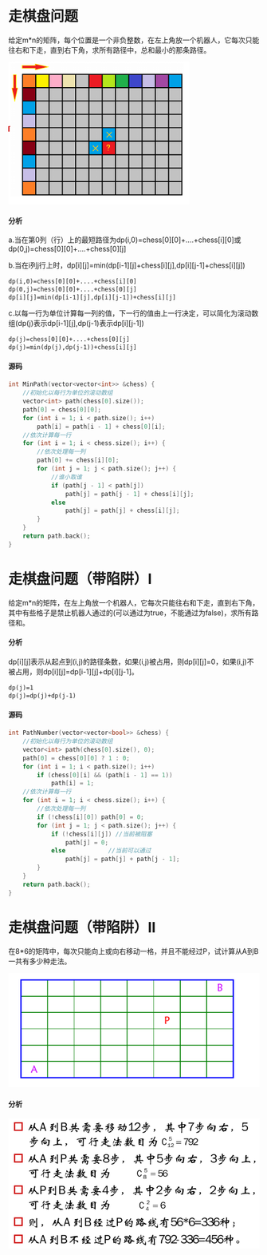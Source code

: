 # 走棋盘问题


给定m*n的矩阵，每个位置是一个非负整数，在左上角放一个机器人，它每次只能往右和下走，直到右下角，求所有路径中，总和最小的那条路径。

![](../img/64.png)

#### 分析

a.当在第0列（行）上的最短路径为dp(i,0)=chess[0][0]+....+chess[i][0]或dp(0,j)=chess[0][0]+....+chess[0][j]

b.当在i列j行上时，dp[i][j]=min(dp[i-1][j]+chess[i][j],dp[i][j-1]+chess[i][j])

```
dp(i,0)=chess[0][0]+....+chess[i][0]
dp(0,j)=chess[0][0]+....+chess[0][j]
dp[i][j]=min(dp[i-1][j],dp[i][j-1])+chess[i][j]
```

c.以每一行为单位计算每一列的值，下一行的值由上一行决定，可以简化为滚动数组(dp(j)表示dp[i-1][j],dp(j-1)表示dp[i][j-1])

```
dp(j)=chess[0][0]+....+chess[0][j]
dp(j)=min(dp(j),dp(j-1))+chess[i][j]
```

#### 源码

```cpp
int MinPath(vector<vector<int>> &chess) {
    //初始化以每行为单位的滚动数组
    vector<int> path(chess[0].size());
    path[0] = chess[0][0];
    for (int i = 1; i < path.size(); i++)
        path[i] = path[i - 1] + chess[0][i];
    //依次计算每一行
    for (int i = 1; i < chess.size(); i++) {
        //依次处理每一列
        path[0] += chess[i][0];
        for (int j = 1; j < path.size(); j++) {
            //谁小取谁
            if (path[j - 1] < path[j])
                path[j] = path[j - 1] + chess[i][j];
            else
                path[j] = path[j] + chess[i][j];
        }
    }
    return path.back();
}
```


# 走棋盘问题（带陷阱）I


给定m*n的矩阵，在左上角放一个机器人，它每次只能往右和下走，直到右下角，其中有些格子是禁止机器人通过的(可以通过为true，不能通过为false)，求所有路径和。

#### 分析

dp[i][j]表示从起点到(i,j)的路径条数，如果(i,j)被占用，则dp[i][j]=0，如果(i,j)不被占用，则dp[i][j]=dp[i-1][j]+dp[i][j-1]。

```
dp(j)=1
dp(j)=dp(j)+dp(j-1)
```

#### 源码

```cpp
int PathNumber(vector<vector<bool>> &chess) {
    //初始化以每行为单位的滚动数组
    vector<int> path(chess[0].size(), 0);
    path[0] = chess[0][0] ? 1 : 0;
    for (int i = 1; i < path.size(); i++)
        if (chess[0][i] && (path[i - 1] == 1))
            path[i] = 1;
    //依次计算每一行
    for (int i = 1; i < chess.size(); i++) {
        //依次处理每一列
        if (!chess[i][0]) path[0] = 0;
        for (int j = 1; j < path.size(); j++) {
            if (!chess[i][j]) //当前被阻塞
                path[j] = 0;
            else            //当前可以通过
                path[j] = path[j] + path[j - 1];
        }
    }
    return path.back();
}
```


# 走棋盘问题（带陷阱）II


在8*6的矩阵中，每次只能向上或向右移动一格，并且不能经过P，试计算从A到B一共有多少种走法。

![](../img/65.png)

#### 分析

![](../img/66.png)
